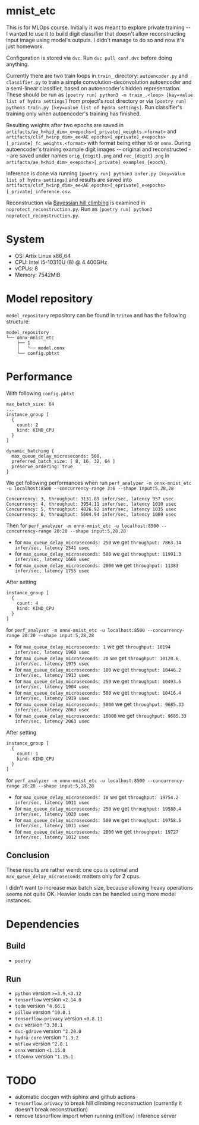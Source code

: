 # mnist_etc
This is for MLOps course.
Initially it was meant to explore private training --
I wanted to use it to build digit classifier that doesn't allow reconstructing
input image using model's outputs.
I didn't manage to do so and now it's just homework.

Configuration is stored via `dvc`.
Run `dvc pull conf.dvc` before doing anything.

Currently there are two train loops in `train_` directory:
`autoencoder.py` and `classifier.py` to train
a simple convolution-deconvolution autoencoder and
a semi-linear classifier, based on autoencoder's hidden representation.
These should be run as `[poetry run] python3 -m train_.<loop> [key=value list of hydra settings]`
from project's root directory or via `[poetry run] python3 train.py [key=value list of hydra settings]`.
Run classifier's training only when autoencoder's training has finished.

Resulting weights after two epochs are saved in `artifacts/ae_h<hid_dim>_e<epochs>[_private]_weights.<format>`
and `artifacts/clsf_h<inp_dim>_ee<AE epochs>[_eprivate]_e<epochs>[_private]_fc_weights.<format>`
with format being either `h5` or `onnx`.
During autoencoder's training example digit images -- original and reconstructed --
are saved under names `orig_{digit}.png` and `rec_{digit}.png` in
`artifacts/ae_h<hid_dim>_e<epochs>[_private]_examples_{epoch}`.

Inference is done via running `[poetry run] python3 infer.py [key=value list of hydra settings]` and
results are saved into `artifacts/clsf_h<inp_dim>_ee<AE epochs>[_eprivate]_e<epochs>[_private]_inference.csv`.

Reconstruction via
[Bayessian hill climbing](https://www.sciencedirect.com/science/article/abs/pii/S0031320309003380)
is examined in `noprotect_reconstruction.py`.
Run as `[poetry run] python3 noprotect_reconstruction.py`.


# System
- OS: Artix Linux x86\_64
- CPU: Intel i5-10310U (8) @ 4.400GHz
- vCPUs: 8
- Memory: 7542MiB


# Model repository
`model_repository` repository can be found in `triton` and has the following structure:
```
model_repository
└── onnx-mnist_etc
    ├── 1
    │   └── model.onnx
    └── config.pbtxt
```


# Performance
With following `config.pbtxt`
```
max_batch_size: 64
...
instance_group [
  {
    count: 2
    kind: KIND_CPU
  }
]

dynamic_batching {
  max_queue_delay_microseconds: 500,
  preferred_batch_size: [ 8, 16, 32, 64 ]
  preserve_ordering: true
}

```
We get following performances when run
`perf_analyzer -m onnx-mnist_etc -u localhost:8500 --concurrency-range 3:6 --shape input:5,28,28`
```
Concurrency: 3, throughput: 3131.89 infer/sec, latency 957 usec
Concurrency: 4, throughput: 3954.11 infer/sec, latency 1010 usec
Concurrency: 5, throughput: 4826.92 infer/sec, latency 1035 usec
Concurrency: 6, throughput: 5604.94 infer/sec, latency 1069 usec
```

Then for `perf_analyzer -m onnx-mnist_etc -u localhost:8500 --concurrency-range 20:20 --shape input:5,28,28`
- for `max_queue_delay_microseconds: 250` we get `throughput: 7863.14 infer/sec, latency 2541 usec`
- for `max_queue_delay_microseconds: 500` we get `throughput: 11991.3 infer/sec, latency 1666 usec`
- for `max_queue_delay_microseconds: 2000` we get `throughput: 11383 infer/sec, latency 1755 usec`

After setting
```
instance_group [
  {
    count: 4
    kind: KIND_CPU
  }
]
```
for `perf_analyzer -m onnx-mnist_etc -u localhost:8500 --concurrency-range 20:20 --shape input:5,28,28`
- for `max_queue_delay_microseconds: 1` we get `throughput: 10194 infer/sec, latency 1960 usec`
- for `max_queue_delay_microseconds: 20` we get `throughput: 10120.6 infer/sec, latency 1975 usec`
- for `max_queue_delay_microseconds: 100` we get `throughput: 10446.2 infer/sec, latency 1913 usec`
- for `max_queue_delay_microseconds: 250` we get `throughput: 10493.5 infer/sec, latency 1904 usec`
- for `max_queue_delay_microseconds: 500` we get `throughput: 10416.4 infer/sec, latency 1919 usec`
- for `max_queue_delay_microseconds: 5000` we get `throughput: 9685.33 infer/sec, latency 2063 usec`
- for `max_queue_delay_microseconds: 10000` we get `throughput: 9685.33 infer/sec, latency 2063 usec`

After setting
```
instance_group [
  {
    count: 1
    kind: KIND_CPU
  }
]
```
for `perf_analyzer -m onnx-mnist_etc -u localhost:8500 --concurrency-range 20:20 --shape input:5,28,28`
- for `max_queue_delay_microseconds: 10` we get `throughput: 19754.2 infer/sec, latency 1011 usec`
- for `max_queue_delay_microseconds: 250` we get `throughput: 19580.4 infer/sec, latency 1020 usec`
- for `max_queue_delay_microseconds: 500` we get `throughput: 19758.5 infer/sec, latency 1011 usec`
- for `max_queue_delay_microseconds: 2000` we get `throughput: 19727 infer/sec, latency 1012 usec`

## Conclusion
These results are rather weird: one cpu is optimal and
`max_queue_delay_microseconds` matters only for 2 cpus.

I didn't want to increase max batch size, because allowing heavy operations seems not quite OK.
Heavier loads can be handled using more model instances.


# Dependencies

## Build
- `poetry`

## Run
- `python` version `>=3.9,<3.12`
- `tensorflow` version `<2.14.0`
- `tqdm` version `^4.66.1`
- `pillow` version `^10.0.1`
- `tensorflow-privacy` version `<0.8.11`
- `dvc` version `^3.30.1`
- `dvc-gdrive` version `^2.20.0`
- `hydra-core` version `^1.3.2`
- `mlflow` version `^2.8.1`
- `onnx` version `<1.15.0`
- `tf2onnx` version `^1.15.1`


# TODO
- automatic docgen with sphinx and github actions
- `tensorflow.privacy` to break hill climbing reconstruction
    (currently it doesn't break reconstruction)
- remove tesnorflow import when running (mlflow) inference server
